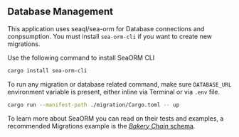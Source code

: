 ## Database Management

This application uses seaql/sea-orm for Database connections and conpsumption.
You must install `sea-orm-cli` if you want to create new migrations.

Use the following command to install SeaORM CLI

```bash
cargo install sea-orm-cli
```

To run any migration or database related command, make sure `DATABASE_URL`
environment variable is present, either inline via Terminal or via `.env` file.

```bash
cargo run --manifest-path ./migration/Cargo.toml -- up
```

To learn more about SeaORM you can read on their tests and examples, a
recommended Migrations example is the [_Bakery Chain_ schema][1].

[1]: https://github.com/SeaQL/sea-orm/tree/master/tests/common/bakery_chain
